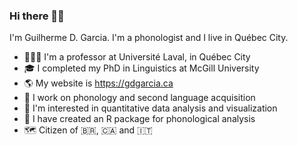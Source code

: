 ### Hi there 👋🏻

I'm Guilherme D. Garcia. I'm a phonologist and I live in Québec City.

- 👨🏻‍💻 I'm a professor at Université Laval, in Québec City
- 🎓 I completed my PhD in Linguistics at McGill University
- 🌎 My website is https://gdgarcia.ca
- 🔭 I work on phonology and second language acquisition
- 🎲 I'm interested in quantitative data analysis and visualization
- 🌱 I have created an R package for phonological analysis
- 🗺 Citizen of 🇧🇷, 🇨🇦 and 🇮🇹

